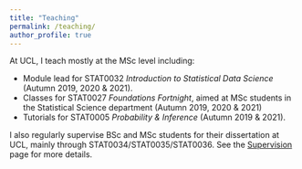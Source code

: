 ```yaml
---
title: "Teaching"
permalink: /teaching/
author_profile: true
---
```


At UCL, I teach mostly at the MSc level including:

* Module lead for STAT0032 *Introduction to Statistical Data Science* (Autumn 2019, 2020 & 2021). 
* Classes for STAT0027 *Foundations Fortnight*, aimed at MSc students in the Statistical Science department (Autumn 2019, 2020 & 2021)
* Tutorials for STAT0005 *Probability & Inference* (Autumn 2019 & 2021).

I also regularly supervise BSc and MSc students for their dissertation at UCL, mainly through STAT0034/STAT0035/STAT0036. See the [Supervision](https://fxbriol.github.io/supervision/) page for more details.
